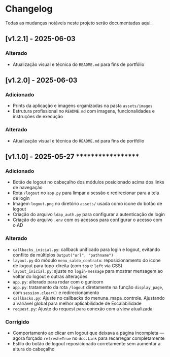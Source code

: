 # Changelog

Todas as mudanças notáveis neste projeto serão documentadas aqui.

## [v1.2.1] - 2025-06-03

### Alterado
- Atualização visual e técnica do `README.md` para fins de portfólio

## [v1.2.0] - 2025-06-03

### Adicionado
- Prints da aplicação e imagens organizadas na pasta `assets/images`
- Estrutura profissional no `README.md` com imagens, funcionalidades e instruções de execução

### Alterado
- Atualização visual e técnica do `README.md` para fins de portfólio


## [v1.1.0] - 2025-05-27 *****************

### Adicionado
- Botão de logout no cabeçalho dos módulos posicionado acima dos links de navegação
- Rota `/logout` no `app.py` para limpar a sessão e redirecionar para a tela de login
- Imagem `logout.png` no diretório `assets/` usada como ícone do botão de logout
- Criação do arquivo `ldap_auth.py` para configurar a autenticação de login
- Criação do arquivo `.env` com os acessos para configurar o acesso com o AD

### Alterado
- `callbacks_inicial.py`: callback unificado para login e logout, evitando conflito de múltiplos `Output("url", "pathname")`
- `layout.py` do módulo `menu_saldo_contrato`: reposicionamento do ícone de logout para topo-direita (com `top` e `left` via CSS)
- `layout_inicial.py`: ajuste no `login-message` para mostrar mensagem ao voltar do logout e outras alterações
- `app.py`: alterado para rodar com o gunicorn
- `app.py`: tratamento da rota `/logout` diretamente na função `display_page`, com `session.clear()` e redirecionamento
- `callbacks.py`: Ajuste no callbacks do menuna_mapa_controle. Ajustando a variável global para melhor aplicabilidade de Escalabilidade
- `request.py`: Ajuste do request para conexão com a view atualizada

### Corrigido
- Comportamento ao clicar em logout que deixava a página incompleta — agora forçado `refresh=True` no `dcc.Link` para recarregar completamente
- Estilo do botão de logout reposicionado corretamente sem aumentar a altura do cabeçalho
